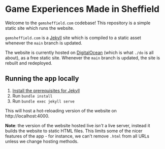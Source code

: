 # Game Experiences Made in Sheffield

Welcome to the `gemsheffield.com` codebase! This repository is a simple static site which runs the website.

`gemsheffield.com` is a [Jekyll](https://jekyllrb.com/) site which is compiled to a static asset whenever the `main` branch is updated.

The website is currently hosted on [DigitalOcean](https://www.digitalocean.com/) (which is what `./do` is all about),
as a free static site. Whenever the `main` branch is updated, the site is rebuilt and redeployed.

## Running the app locally

1. [Install the prerequisites for Jekyll](https://jekyllrb.com/docs/installation/)
2. Run `bundle install`
3. Run `bundle exec jekyll serve`

This will host a hot-reloading version of the website on http://localhost:4000.

**Note**: the version of the website hosted live _isn't_ a live server, instead it builds the website to static HTML
files. This limits some of the nicer features of the app - for instance, we can't remove `.html` from all URLs unless
we change hosting methods.
